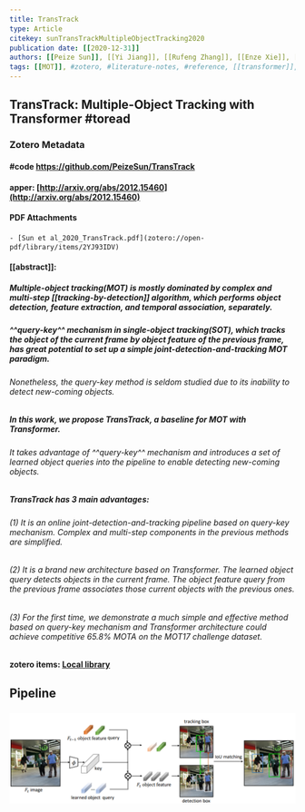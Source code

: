 ```yaml
---
title: TransTrack
type: Article
citekey: sunTransTrackMultipleObjectTracking2020
publication date: [[2020-12-31]]
authors: [[Peize Sun]], [[Yi Jiang]], [[Rufeng Zhang]], [[Enze Xie]], [[Jinkun Cao]], [[Xinting Hu]], [[Tao Kong]], [[Zehuan Yuan]], [[Changhu Wang]], [[Ping Luo]]
tags: [[MOT]], #zotero, #literature-notes, #reference, [[transformer]], [[query-key]]
---
```

## TransTrack: Multiple-Object Tracking with Transformer #toread
### Zotero Metadata
#### #code  https://github.com/PeizeSun/TransTrack
#### apper: [http://arxiv.org/abs/2012.15460](http://arxiv.org/abs/2012.15460)
#### PDF Attachments
	- [Sun et al_2020_TransTrack.pdf](zotero://open-pdf/library/items/2YJ93IDV)

#### [[abstract]]:
##### Multiple-object tracking(MOT) is mostly dominated by complex and multi-step [[tracking-by-detection]] algorithm, which performs object detection, feature extraction, and temporal association, separately.
##### ^^query-key^^ mechanism in single-object tracking(SOT), which tracks the object of the current frame by object feature of the previous frame, has great potential to set up a simple _joint-detection-and-tracking_ MOT paradigm.
###### Nonetheless, the query-key method is seldom studied due to its inability to detect new-coming objects.
##### In this work, we propose **TransTrack**, a baseline for MOT with Transformer.
###### It takes advantage of ^^query-key^^ mechanism and introduces a set of learned object queries into the pipeline to enable detecting new-coming objects.
##### **TransTrack** has 3 main advantages:
###### (1) It is an online joint-detection-and-tracking pipeline based on query-key mechanism. Complex and multi-step components in the previous methods are simplified.
###### (2) It is a brand new architecture based on _Transformer_. The learned object query detects objects in the current frame. The object feature query from the previous frame associates those current objects with the previous ones.
###### (3) For the first time, we demonstrate a much simple and effective method based on query-key mechanism and Transformer architecture could achieve competitive 65.8\% MOTA on the MOT17 challenge dataset.
#### zotero items: [Local library](zotero://select/items/1_H36YUSUS)
## Pipeline
### ![image.png](../assets/pages_transtrack_1613636460588_0.png)
###
